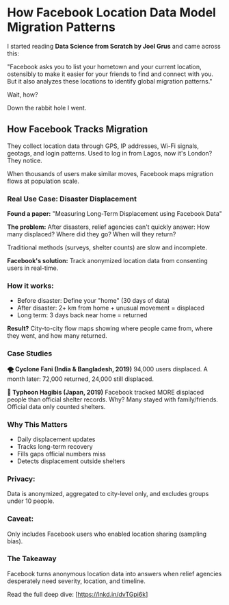 # **How Facebook Location Data Model Migration Patterns**

I started reading **Data Science from Scratch by Joel Grus** and came across this:

"Facebook asks you to list your hometown and your current location, ostensibly to make it easier for your friends to find and connect with you. But it also analyzes these locations to identify global migration patterns."

Wait, how?

Down the rabbit hole I went.

## **How Facebook Tracks Migration**

They collect location data through GPS, IP addresses, Wi-Fi signals, geotags, and login patterns. Used to log in from Lagos, now it's London? 
They notice.

When thousands of users make similar moves, Facebook maps migration flows at population scale.

### **Real Use Case: Disaster Displacement**

**Found a paper:** "Measuring Long-Term Displacement using Facebook Data"

**The problem:** After disasters, relief agencies can't quickly answer: How many displaced? Where did they go? When will they return?

Traditional methods (surveys, shelter counts) are slow and incomplete.

**Facebook's solution:** Track anonymized location data from consenting users in real-time.

### **How it works:**

- Before disaster: Define your "home" (30 days of data)
- After disaster: 2+ km from home + unusual movement = displaced
- Long term: 3 days back near home = returned

**Result?** City-to-city flow maps showing where people came from, where they went, and how many returned.

### **Case Studies**

**🌪 Cyclone Fani (India & Bangladesh, 2019)** 94,000 users displaced. A month later: 72,000 returned, 24,000 still displaced.

**🌊 Typhoon Hagibis (Japan, 2019)** Facebook tracked MORE displaced people than official shelter records. Why? Many stayed with family/friends. Official data only counted shelters.

### **Why This Matters**

- Daily displacement updates 
- Tracks long-term recovery 
- Fills gaps official numbers miss 
- Detects displacement outside shelters

### **Privacy:** 

Data is anonymized, aggregated to city-level only, and excludes groups under 10 people.

### **Caveat:** 

Only includes Facebook users who enabled location sharing (sampling bias).

### **The Takeaway**
Facebook turns anonymous location data into answers when relief agencies desperately need severity, location, and timeline.

Read the full deep dive: [https://lnkd.in/dvTGpi6k]
